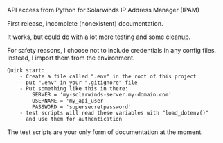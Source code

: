 API access from Python for Solarwinds IP Address Manager (IPAM)

First release, incomplete (nonexistent) documentation.

It works, but could do with a lot more testing and some cleanup.


For safety reasons, I choose not to include credentials in any config files. Instead, I import them from the environment.

    Quick start:
        - Create a file called ".env" in the root of this project
        - put ".env" in your ".gitignore" file
        - Put something like this in there:
            SERVER = 'my-solarwinds-server.my-domain.com'
            USERNAME = 'my_api_user'
            PASSWORD = 'supersecretpassword'
        - test scripts will read these variables with "load_dotenv()" 
          and use them for authentication

The test scripts are your only form of documentation at the moment. 
